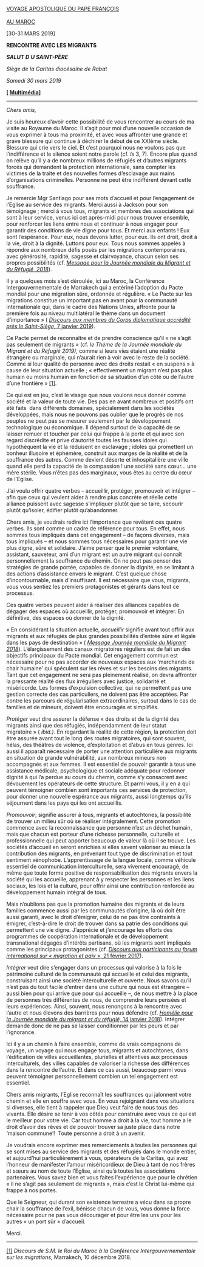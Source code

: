 [VOYAGE APOSTOLIQUE DU PAPE FRANÇOIS \
\
AU MAROC](http://w2.vatican.va/content/francesco/fr/travels/2019/outside/documents/papa-francesco-marocco-2019.html)

[30-31 MARS 2019]

**RENCONTRE AVEC LES MIGRANTS**

***SALUT D*** ***U SAINT-PÈRE***

*Siège de la Caritas diocésaine de Rabat*

*Samedi 30 mars 2019*

**[ [Multimédia](http://w2.vatican.va/content/francesco/fr/events/event.dir.html/content/vaticanevents/fr/2019/3/30/migranti-marocco.html)]**

* * *

*Chers amis,*

Je suis heureux d’avoir cette possibilité de vous rencontrer au cours de ma visite au Royaume du Maroc. Il s’agit pour moi d’une nouvelle occasion de vous exprimer à tous ma proximité, et avec vous affronter une grande et grave blessure qui continue à déchirer le début de ce XXIème siècle. Blessure qui crie vers le ciel. Et c’est pourquoi nous ne voulons pas que l’indifférence et le silence soient notre parole (cf. *Is* 3, 7). Encore plus quand on relève qu’il y a de nombreux millions de réfugiés et d’autres migrants forcés qui demandent la protection internationale, sans compter les victimes de la traite et des nouvelles formes d’esclavage aux mains d’organisations criminelles. Personne ne peut être indifférent devant cette souffrance.

Je remercie Mgr Santiago pour ses mots d’accueil et pour l’engagement de l’Eglise au service des migrants. Merci aussi à Jackson pour son témoignage ; merci à vous tous, migrants et membres des associations qui sont à leur service, venus ici cet après-midi pour nous trouver ensemble, pour renforcer les liens entre nous et continuer à nous engager pour garantir des conditions de vie digne pour tous. Et merci aux enfants ! Eux sont l’espérance. Pour eux, nous devons lutter, pour eux. Ils ont droit, droit à la vie, droit à la dignité. Luttons pour eux. Tous nous sommes appelés à répondre aux nombreux défis posés par les migrations contemporaines, avec générosité, rapidité, sagesse et clairvoyance, chacun selon ses propres possibilités (cf. *[Message pour la Journée mondiale du Migrant et du Réfugié, 2018](http://w2.vatican.va/content/francesco/fr/messages/migration/documents/papa-francesco_20170815_world-migrants-day-2018.html)*).

Il y a quelques mois s’est déroulée, ici au Maroc, la Conférence Intergouvernementale de Marrakech qui a entériné l’adoption du Pacte mondial pour une migration sûre, ordonnée et régulière. « Le Pacte sur les migrations constitue un important pas en avant pour la communauté internationale qui, dans le cadre des Nations Unies, affronte pour la première fois au niveau multilatéral le thème dans un document d’importance » ( [*Discours aux membres du Corps diplomatique accrédité près le Saint-Siège,* 7 janvier 2019](http://w2.vatican.va/content/francesco/fr/speeches/2019/january/documents/papa-francesco_20190107_corpo-diplomatico.html)).

Ce Pacte permet de reconnaître et de prendre conscience qu’il « ne s’agit pas seulement de migrants » (cf. *le Thème de la Journée mondiale du Migrant et du Réfugié 2019),* comme si leurs vies étaient une réalité étrangère ou marginale, qui n’aurait rien à voir avec le reste de la société. Comme si leur qualité de personne avec des droits restait « en suspens » à cause de leur situation actuelle ; « effectivement un migrant n’est pas plus humain ou moins humain en fonction de sa situation d’un côté ou de l’autre d’une frontière » [[1]](#_ftn1 "").

Ce qui est en jeu, c’est le visage que nous voulons nous donner comme société et la valeur de toute vie. Des pas en avant nombreux et positifs ont été faits  dans différents domaines, spécialement dans les sociétés développées, mais nous ne pouvons pas oublier que le progrès de nos peuples ne peut pas se mesurer seulement par le développement technologique ou économique. Il dépend surtout de la capacité de se laisser remuer et toucher par celui qui frappe à la porte et qui avec son regard discrédite et prive d’autorité toutes les fausses idoles qui hypothèquent la vie et la réduisent en esclavage ; idoles qui promettent un bonheur illusoire et éphémère, construit aux marges de la réalité et de la souffrance des autres. Comme devient déserte et inhospitalière une ville quand elle perd la capacité de la compassion ! une société sans cœur… une mère stérile. Vous n’êtes pas des marginaux, vous êtes au centre du cœur de l’Eglise.

J’ai voulu offrir quatre verbes – accueillir, protéger, promouvoir et intégrer – afin que ceux qui veulent aider à rendre plus concrète et réelle cette alliance puissent avec sagesse s’impliquer plutôt que se taire, secourir plutôt qu’isoler, édifier plutôt qu’abandonner.

Chers amis, je voudrais redire ici l’importance que revêtent ces quatre verbes. Ils sont comme un cadre de référence pour tous. En effet, nous sommes tous impliqués dans cet engagement – de façons diverses, mais tous impliqués – et nous sommes tous nécessaires pour garantir une vie plus digne, sûre et solidaire. J’aime penser que le premier volontaire, assistant, sauveteur, ami d’un migrant est un autre migrant qui connaît personnellement la souffrance du chemin. On ne peut pas penser des stratégies de grande portée, capables de donner la dignité, en se limitant à des actions d’assistance envers le migrant. C’est quelque chose d’incontournable, mais d’insuffisant. Il est nécessaire que vous, migrants, vous vous sentiez les premiers protagonistes et gérants dans tout ce processus.

Ces quatre verbes peuvent aider à réaliser des alliances capables de dégager des espaces où accueillir, protéger, promouvoir et intégrer. En définitive, des espaces où donner de la dignité.

« En considérant la situation actuelle, *accueillir* signifie avant tout offrir aux migrants et aux réfugiés de plus grandes possibilités d’entrée sûre et légale dans les pays de destination » ( *[Message Journée mondiale du Migrant 2018](http://w2.vatican.va/content/francesco/fr/messages/migration/documents/papa-francesco_20170815_world-migrants-day-2018.html)*). L’élargissement des canaux migratoires réguliers est de fait un des objectifs principaux du Pacte mondial. Cet engagement commun est nécessaire pour ne pas accorder de nouveaux espaces aux ‘marchands de chair humaine’ qui spéculent sur les rêves et sur les besoins des migrants. Tant que cet engagement ne sera pas pleinement réalisé, on devra affronter la pressante réalité des flux irréguliers avec justice, solidarité et miséricorde. Les formes d’expulsion collective, qui ne permettent pas une gestion correcte des cas particuliers, ne doivent pas être acceptées. Par contre les parcours de régularisation extraordinaires, surtout dans le cas de familles et de mineurs, doivent être encouragés et simplifiés.

*Protéger* veut dire assurer la défense « des droits et de la dignité des migrants ainsi que des réfugiés, indépendamment de leur statut migratoire » ( *ibid.)*. En regardant la réalité de cette région, la protection doit être assurée avant tout le long des routes migratoires, qui sont souvent, hélas, des théâtres de violence, d’exploitation et d’abus en tous genres. Ici aussi il apparaît nécessaire de porter une attention particulière aux migrants en situation de grande vulnérabilité, aux nombreux mineurs non accompagnés et aux femmes. Il est essentiel de pouvoir garantir à tous une assistance médicale, psychologique et sociale adéquate pour redonner dignité à qui l’a perdue au cours du chemin, comme s’y consacrent avec dévouement les opérateurs de cette structure. Et parmi vous, il y en a qui peuvent témoigner combien sont importants ces services de protection, pour donner une nouvelle espérance aux migrants, aussi longtemps qu’ils séjournent dans les pays qui les ont accueillis.

*Promouvoir*, signifie assurer à tous, migrants et autochtones, la possibilité de trouver un milieu sûr où se réaliser intégralement. Cette promotion commence avec la reconnaissance que personne n’est un déchet humain, mais que chacun est porteur d’une richesse personnelle, culturelle et professionnelle qui peut apporter beaucoup de valeur là où il se trouve. Les sociétés d’accueil en seront enrichies si elles savent valoriser au mieux la contribution des migrants, en prévenant tout type de discrimination et tout sentiment xénophobe. L’apprentissage de la langue locale, comme véhicule essentiel de communication interculturelle, sera vivement encouragé, de même que toute forme positive de responsabilisation des migrants envers la société qui les accueille, apprenant à y respecter les personnes et les liens sociaux, les lois et la culture, pour offrir ainsi une contribution renforcée au développement humain intégral de tous.

Mais n’oublions pas que la promotion humaine des migrants et de leurs familles commence aussi par les communautés d’origine, là où doit être aussi garanti, avec le droit d’émigrer, celui de ne pas être contraints à émigrer, c’est-à-dire le droit de trouver dans sa patrie des conditions qui permettent une vie digne. J’apprécie et j’encourage les efforts des programmes de coopération internationale et de développement transnational dégagés d’intérêts partisans, où les migrants sont impliqués comme les principaux protagonistes (cf. [*Discours aux participants au forum international sur « migration et paix* », 21 février 2017](http://w2.vatican.va/content/francesco/fr/speeches/2017/february/documents/papa-francesco_20170221_forum-migrazioni-pace.html)).

*Intégrer* veut dire s’engager dans un processus qui valorise à la fois le patrimoine culturel de la communauté qui accueille et celui des migrants, construisant ainsi une société interculturelle et ouverte. Nous savons qu’il n’est pas du tout facile d’entrer dans une culture qui nous est étrangère – aussi bien pour qui arrive que pour qui accueille –, de nous mettre à la place de personnes très différentes de nous, de comprendre leurs pensées et leurs expériences. Ainsi, souvent, nous renonçons à la rencontre avec l’autre et nous élevons des barrières pour nous défendre (cf. [*Homélie pour la Journée mondiale du migrant et du réfugié,* 14 janvier 2018](http://w2.vatican.va/content/francesco/fr/homilies/2018/documents/papa-francesco_20180114_omelia-giornata-migrante.html)). Intégrer demande donc de ne pas se laisser conditionner par les peurs et par l’ignorance.

Ici il y a un chemin à faire ensemble, comme de vrais compagnons de voyage, un voyage qui nous engage tous, migrants et autochtones, dans l’édification de villes accueillantes, plurielles et attentives aux processus interculturels, des villes capables de valoriser la richesse des différences dans la rencontre de l’autre. Et dans ce cas aussi, beaucoup parmi vous peuvent témoigner personnellement combien un tel engagement est essentiel.

Chers amis migrants, l’Eglise reconnaît les souffrances qui jalonnent votre chemin et elle en souffre avec vous. En vous rejoignant dans vos situations si diverses, elle tient à rappeler que Dieu veut faire de nous tous des vivants. Elle désire se tenir à vos côtés pour construire avec vous ce qui est le meilleur pour votre vie. Car tout homme a droit à la vie, tout homme a le droit d’avoir des rêves et de pouvoir trouver sa juste place dans notre ‘maison commune’!  Toute personne a droit à un avenir.

Je voudrais encore exprimer mes remerciements à toutes les personnes qui se sont mises au service des migrants et des réfugiés dans le monde entier, et aujourd’hui particulièrement à vous, opérateurs de la Caritas, qui avez l’honneur de manifester l’amour miséricordieux de Dieu à tant de nos frères et sœurs au nom de toute l’Eglise, ainsi qu’à toutes les associations partenaires. Vous savez bien et vous faites l’expérience que pour le chrétien « il ne s’agit pas seulement de migrants », mais c’est le Christ lui-même qui frappe à nos portes.

Que le Seigneur, qui durant son existence terrestre a vécu dans sa propre chair la souffrance de l’exil, bénisse chacun de vous, vous donne la force nécessaire pour ne pas vous décourager et pour être les uns pour les autres « un port sûr » d’accueil.

Merci.

* * *

[[1]](#_ftnref1 "") *Discours de S.M. le Roi du Maroc à la Conférence Intergouvernementale sur les migrations*, Marrakech, 10 décembre 2018.